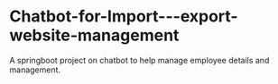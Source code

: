 # Chatbot-for-Import---export-website-management
A springboot project on chatbot to help manage employee details and management.
